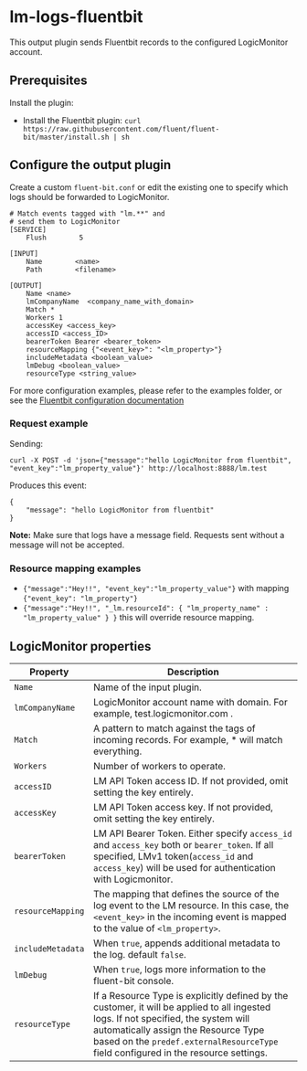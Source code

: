 
# lm-logs-fluentbit
This output plugin sends Fluentbit records to the configured LogicMonitor account.

## Prerequisites

Install the plugin:
* Install the Fluentbit plugin:       `curl https://raw.githubusercontent.com/fluent/fluent-bit/master/install.sh | sh`

## Configure the output plugin

Create a custom `fluent-bit.conf` or edit the existing one to specify which logs should be forwarded to LogicMonitor.

```
# Match events tagged with "lm.**" and
# send them to LogicMonitor
[SERVICE]
    Flush        5

[INPUT]
    Name        <name>
    Path        <filename>

[OUTPUT]
    Name <name>
    lmCompanyName  <company_name_with_domain>
    Match *
    Workers 1
    accessKey <access_key>
    accessID <access_ID>
    bearerToken Bearer <bearer_token>
    resourceMapping {"<event_key>": "<lm_property>"}
    includeMetadata <boolean_value>
    lmDebug <boolean_value>
    resourceType <string_value>
```

For more configuration examples, please refer to the examples folder, or see the [Fluentbit configuration documentation](https://docs.fluentbit.io/manual/administration/configuring-fluent-bit/classic-mode/configuration-file)

### Request example

Sending:

`curl -X POST -d 'json={"message":"hello LogicMonitor from fluentbit", "event_key":"lm_property_value"}' http://localhost:8888/lm.test`

Produces this event:
```
{
    "message": "hello LogicMonitor from fluentbit"
}
```

**Note:** Make sure that logs have a message field. Requests sent without a message will not be accepted. 


### Resource mapping examples

- `{"message":"Hey!!", "event_key":"lm_property_value"}` with mapping `{"event_key": "lm_property"}`
- `{"message":"Hey!!", "_lm.resourceId": { "lm_property_name" : "lm_property_value" } }`  this will override resource mapping.

## LogicMonitor properties

| Property          | Description                                                                                                                                                                                                                                                       |
|-------------------|-------------------------------------------------------------------------------------------------------------------------------------------------------------------------------------------------------------------------------------------------------------------|
| `Name`            | Name of the input plugin.                                                                                                                                                                                                                                         |
| `lmCompanyName`   | LogicMonitor account name with domain. For example, test.logicmonitor.com .                                                                                                                                                                                       |
| `Match`           | A pattern to match against the tags of incoming records. For example, * will match everything.                                                                                                                                                                    |
| `Workers`         | Number of workers to operate.                                                                                                                                                                                                                                     |
| `accessID`        | LM API Token access ID. If not provided, omit setting the key entirely.                                                                                                                                                                                           |
| `accessKey`       | LM API Token access key. If not provided, omit setting the key entirely.                                                                                                                                                                                          |
| `bearerToken`     | LM API Bearer Token. Either specify `access_id` and `access_key` both or `bearer_token`. If all specified, LMv1 token(`access_id` and `access_key`) will be used for authentication with Logicmonitor.                                                            |
| `resourceMapping` | The mapping that defines the source of the log event to the LM resource. In this case, the `<event_key>` in the incoming event is mapped to the value of `<lm_property>`.                                                                                         |
| `includeMetadata` | When `true`, appends additional metadata to the log. default `false`.                                                                                                                                                                                             |
| `lmDebug`         | When `true`, logs more information to the fluent-bit console.                                                                                                                                                                                                     |
| `resourceType`    | If a Resource Type is explicitly defined by the customer, it will be applied to all ingested logs. If not specified, the system will automatically assign the Resource Type based on the `predef.externalResourceType` field configured in the resource settings. |

